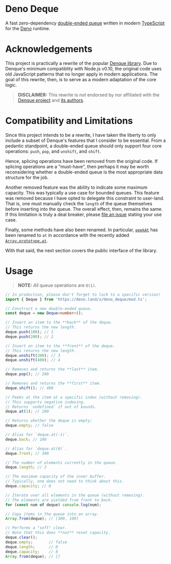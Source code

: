 # Deno Deque
A fast zero-dependency [double-ended queue](https://en.wikipedia.org/wiki/Double-ended_queue) written in modern [TypeScript](https://www.typescriptlang.org/) for the [Deno](https://deno.land/) runtime.

# Acknowledgements
This project is practically a rewrite of the popular [Denque library](https://github.com/invertase/denque). Due to Denque's minimum compatiblity with Node.js v0.10, the original code uses old JavaScript patterns that no longer apply in modern applications. The goal of this rewrite, then, is to serve as a modern adaptation of the core logic.

> **DISCLAIMER:** This rewrite is _not_ endorsed by nor affiliated with the [Denque project](https://github.com/invertase/denque) and [its authors](https://invertase.io/).

# Compatibility and Limitations
Since this project intends to be a rewrite, I have taken the liberty to only include a subset of Denque's features that I consider to be essential. From a pedantic standpoint, a double-ended queue should only support four core operations: `push`, `pop`, and `unshift`, and `shift`.

Hence, splicing operations have been removed from the original code. If splicing operations are a "must-have", then perhaps it may be worth reconsidering whether a double-ended queue is the most appropriate data structure for the job.

Another removed feature was the ability to indicate some maximum capacity. This was typically a use case for bounded queues. This feature was removed because I have opted to delegate this constraint to user-land. That is, one must manually check the `length` of the queue themselves before inserting into the queue. The overall effect, then, remains the same. If this limitation is truly a deal breaker, please [file an issue](https://github.com/Some-Dood/deno-deque/issues/new/choose) stating your use case.

Finally, some methods have also been renamed. In particular, [`peekAt`](https://github.com/invertase/denque/blob/0420632a878b271e2d7483c30468a60b4afc9456/README.md#peekAtint-index---dynamic) has been renamed to `at` in accordance with the recently added [`Array.prototype.at`](https://developer.mozilla.org/en-US/docs/Web/JavaScript/Reference/Global_Objects/Array/at).

With that said, the next section covers the public interface of the library.

# Usage
> **NOTE:** _All_ queue operations are `O(1)`.

```typescript
// In production, please don't forget to lock to a specific version!
import { Deque } from 'https://deno.land/x/deno_deque/mod.ts';

// Construct a new double-ended queue.
const deque = new Deque<number>();

// Insert an item to the **back** of the deque.
// This returns the new length.
deque.push(100); // 1
deque.push(200); // 2

// Insert an item to the **front** of the deque.
// This returns the new length.
deque.unshift(300); // 3
deque.unshift(400); // 4

// Removes and returns the **last** item.
deque.pop(); // 200

// Removes and returns the **first** item.
deque.shift(); // 400

// Peeks at the item at a specific index (without removing).
// This supports negative indexing.
// Returns `undefined` if out of bounds.
deque.at(1); // 100

// Returns whether the deque is empty;
deque.empty; // false

// Alias for `deque.at(-1)`.
deque.back; // 100

// Alias for `deque.at(0)`.
deque.front; // 300

// The number of elements currently in the queue.
deque.length; // 2

// The maximum capacity of the inner buffer.
// Typically, one does not need to think about this.
deque.capacity; // 8

// Iterate over all elements in the queue (without removing).
// The elements are yielded from front to back.
for (const num of deque) console.log(num);

// Copy items in the queue into an array.
Array.from(deque); // [300, 100]

// Performs a "soft" clear.
// Note that this does **not** reset capacity.
deque.clear();
deque.empty;       // false
deque.length;      // 0
deque.capacity;    // 8
Array.from(deque); // []
```
